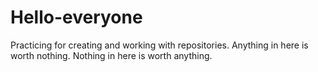 # Hello-everyone
Practicing for creating and working with repositories.
Anything in here is worth nothing.
Nothing in here is worth anything.
